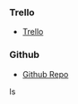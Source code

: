 ### Trello
 - [Trello](https://trello.com/invite/b/cy05tfvJ/ATTIda176fb20263fd04f2c887d6327f46ed56E0CC31/team-vader-401n5-final)
### Github
 - [Github Repo](https://github.com/orgs/TEAMV4D3R/repositories)

ls